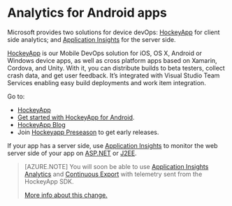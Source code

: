 <properties
    pageTitle="Analytics for Android apps"
    description="Analyze usage and performance of your Android app."
    services="application-insights"
    documentationCenter="android"
    authors="alancameronwills"
    manager="douge"/>

<tags
    ms.service="application-insights"
    ms.workload="mobile"
    ms.tgt_pltfrm="mobile-android"
    ms.devlang="na"
    ms.topic="get-started-article"
	ms.date="06/20/2016"
    ms.author="awills"/>

# Analytics for Android apps

Microsoft provides two solutions for device devOps: [HockeyApp](http://hockeyapp.net/) for client side analytics; and [Application Insights](app-insights-overview.md) for the server side.

[HockeyApp](http://hockeyapp.net/) is our Mobile DevOps solution for iOS, OS X, Android or Windows device apps, as well as cross platform apps based on Xamarin, Cordova, and Unity. With it, you can distribute builds to beta testers, collect crash data, and get user feedback. It’s integrated with Visual Studio Team Services enabling easy build deployments and work item integration.

Go to:

* [HockeyApp](http://support.hockeyapp.net/kb)
* [Get started with HockeyApp for Android](http://support.hockeyapp.net/kb/client-integration-android/hockeyapp-for-android-sdk).
* [HockeyApp Blog](http://hockeyapp.net/blog/)
* Join [Hockeyapp Preseason](http://hockeyapp.net/preseason/) to get early releases.

If your app has a server side, use [Application Insights](app-insights-overview.md) to monitor the web server side of your app on [ASP.NET](app-insights-asp-net.md) or [J2EE](app-insights-java-get-started.md). 

> [AZURE.NOTE] You will soon be able to use [Application Insights Analytics](app-insights-analytics.md) and [Continuous Export](app-insights-export-telemetry.md) with telemetry sent from the HockeyApp SDK. 
>
> [More info about this change.](https://azure.microsoft.com/blog/update-on-transitioning-mobile-apps-from-application-insights-to-hockeyapp/)
